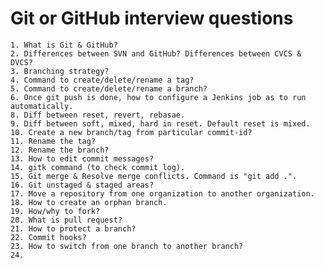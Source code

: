 # Git or GitHub interview questions

    1. What is Git & GitHub?
    2. Differences between SVN and GitHub? Differences between CVCS & DVCS?
    3. Branching strategy?
    4. Command to create/delete/rename a tag?
    5. Command to create/delete/rename a branch?
    6. Once git push is done, how to configure a Jenkins job as to run automatically.
    8. Diff between reset, revert, rebasae.
    9. Diff between soft, mixed, hard in reset. Default reset is mixed.
    10. Create a new branch/tag from particular commit-id?
    11. Rename the tag?
    12. Rename the branch?
    13. How to edit commit messages?
    14. gitk command (to check commit log).
    15. Git merge & Resolve merge conflicts. Command is "git add .".
    16. Git unstaged & staged areas?
    17. Move a repository from one organization to another organization.
    18. How to create an orphan branch.
    19. How/why to fork?
    20. What is pull request?
    21. How to protect a branch?
    22. Commit hooks?
    23. How to switch from one branch to another branch?
    24. 
